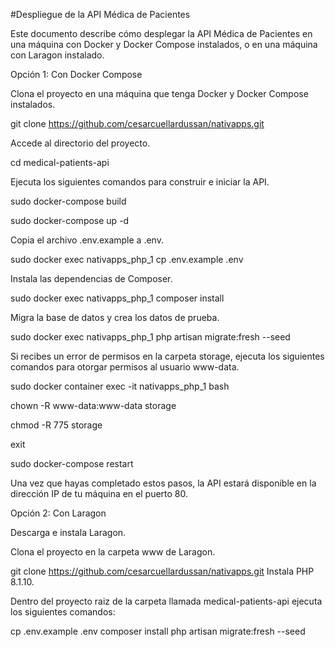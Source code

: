 #Despliegue de la API Médica de Pacientes

Este documento describe cómo desplegar la API Médica de Pacientes en una máquina con Docker y Docker Compose instalados, o en una máquina con Laragon instalado.

Opción 1: Con Docker Compose

Clona el proyecto en una máquina que tenga Docker y Docker Compose instalados.

git clone https://github.com/cesarcuellardussan/nativapps.git

Accede al directorio del proyecto.

cd medical-patients-api

Ejecuta los siguientes comandos para construir e iniciar la API.

sudo docker-compose build

sudo docker-compose up -d

Copia el archivo .env.example a .env.

sudo docker exec nativapps_php_1 cp .env.example .env

Instala las dependencias de Composer.

sudo docker exec nativapps_php_1 composer install

Migra la base de datos y crea los datos de prueba.

sudo docker exec nativapps_php_1 php artisan  migrate:fresh --seed

Si recibes un error de permisos en la carpeta storage, ejecuta los siguientes comandos para otorgar permisos al usuario www-data.

sudo docker container exec -it nativapps_php_1 bash

chown -R www-data:www-data storage

chmod -R 775 storage

exit

sudo docker-compose restart

Una vez que hayas completado estos pasos, la API estará disponible en la dirección IP de tu máquina en el puerto 80.

Opción 2: Con Laragon

Descarga e instala Laragon.

Clona el proyecto en la carpeta www de Laragon.

git clone https://github.com/cesarcuellardussan/nativapps.git
Instala PHP 8.1.10.

Dentro del proyecto raiz de la carpeta llamada medical-patients-api ejecuta los siguientes comandos:

cp .env.example .env
composer install
php artisan migrate:fresh --seed
